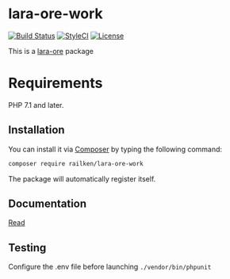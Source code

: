 # lara-ore-work

[![Build Status](https://img.shields.io/travis/railken/lara-ore-work/master.svg?style=flat-square)](https://travis-ci.org/railken/lara-ore-work)
[![StyleCI](https://github.styleci.io/repos/135330288/shield?branch=master)](https://github.styleci.io/repos/135330288)
[![License](https://img.shields.io/badge/License-MIT-yellow.svg?style=flat-square)](https://opensource.org/licenses/MIT)

This is a [lara-ore](https://github.com/railken/lara-ore) package

# Requirements

PHP 7.1 and later.

## Installation

You can install it via [Composer](https://getcomposer.org/) by typing the following command:

```bash
composer require railken/lara-ore-work
```

The package will automatically register itself.

## Documentation

[Read](docs/index.md)

## Testing

Configure the .env file before launching `./vendor/bin/phpunit`
